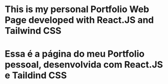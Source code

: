 # This is my personal Portfolio Web Page developed with React.JS and Tailwind CSS

# Essa é a página do meu Portfolio pessoal, desenvolvida com React.JS e Taildind CSS